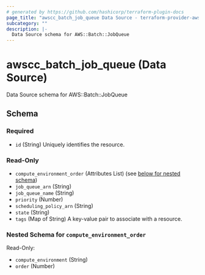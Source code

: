 ```yaml
---
# generated by https://github.com/hashicorp/terraform-plugin-docs
page_title: "awscc_batch_job_queue Data Source - terraform-provider-awscc"
subcategory: ""
description: |-
  Data Source schema for AWS::Batch::JobQueue
---
```


# awscc_batch_job_queue (Data Source)

Data Source schema for AWS::Batch::JobQueue



<!-- schema generated by tfplugindocs -->
## Schema

### Required

- `id` (String) Uniquely identifies the resource.

### Read-Only

- `compute_environment_order` (Attributes List) (see [below for nested schema](#nestedatt--compute_environment_order))
- `job_queue_arn` (String)
- `job_queue_name` (String)
- `priority` (Number)
- `scheduling_policy_arn` (String)
- `state` (String)
- `tags` (Map of String) A key-value pair to associate with a resource.

<a id="nestedatt--compute_environment_order"></a>
### Nested Schema for `compute_environment_order`

Read-Only:

- `compute_environment` (String)
- `order` (Number)
